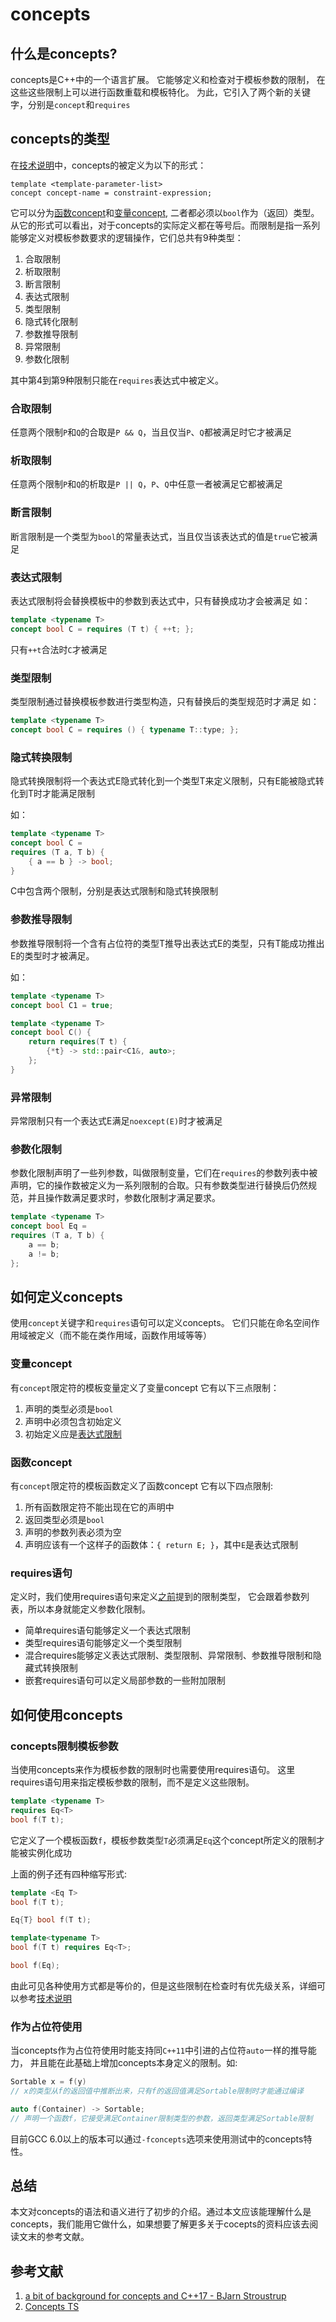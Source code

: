 # concepts

## 什么是concepts?

concepts是C++中的一个语言扩展。
它能够定义和检查对于模板参数的限制，
在这些这些限制上可以进行函数重载和模板特化。
为此，它引入了两个新的关键字，分别是`concept`和`requires`

## concepts的类型

在[技术说明](http://www.open-std.org/jtc1/sc22/wg21/docs/papers/2015/n4549.pdf)中，concepts的被定义为以下的形式：

    template <template-parameter-list>
    concept concept-name = constraint-expression;

它可以分为[函数concept](#变量concept)和[变量concept](#变量concept), 二者都必须以`bool`作为（返回）类型。从它的形式可以看出，对于concepts的实际定义都在等号后。而限制是指一系列能够定义对模板参数要求的逻辑操作，它们总共有9种类型：

1. 合取限制
2. 析取限制
3. 断言限制
4. 表达式限制
5. 类型限制
6. 隐式转化限制
7. 参数推导限制
8. 异常限制
9. 参数化限制

其中第4到第9种限制只能在`requires`表达式中被定义。

### 合取限制

任意两个限制`P`和`Q`的合取是`P && Q`，当且仅当`P`、`Q`都被满足时它才被满足

### 析取限制

任意两个限制`P`和`Q`的析取是`P || Q`，`P`、`Q`中任意一者被满足它都被满足

### 断言限制

断言限制是一个类型为`bool`的常量表达式，当且仅当该表达式的值是`true`它被满足

### 表达式限制

表达式限制将会替换模板中的参数到表达式中，只有替换成功才会被满足
如：

```cpp
template <typename T>
concept bool C = requires (T t) { ++t; };
```

只有`++t`合法时`C`才被满足

### 类型限制

类型限制通过替换模板参数进行类型构造，只有替换后的类型规范时才满足
如：

```cpp
template <typename T>
concept bool C = requires () { typename T::type; };
```

### 隐式转换限制

隐式转换限制将一个表达式E隐式转化到一个类型T来定义限制，只有E能被隐式转化到T时才能满足限制

如：

```cpp
template <typename T>
concept bool C =
requires (T a, T b) {
    { a == b } -> bool;
}
```

C中包含两个限制，分别是表达式限制和隐式转换限制

### 参数推导限制

参数推导限制将一个含有占位符的类型T推导出表达式E的类型，只有T能成功推出E的类型时才被满足。

如：

```cpp
template <typename T>
concept bool C1 = true;

template <typename T>
concept bool C() {
    return requires(T t) {
        {*t} -> std::pair<C1&, auto>;
    };
}
```

### 异常限制

异常限制只有一个表达式E满足`noexcept(E)`时才被满足

### 参数化限制

参数化限制声明了一些列参数，叫做限制变量，它们在`requires`的参数列表中被声明，它的操作数被定义为一系列限制的合取。只有参数类型进行替换后仍然规范，并且操作数满足要求时，参数化限制才满足要求。

```cpp
template <typename T>
concept bool Eq =
requires (T a, T b) { 
    a == b;
    a != b;
};
```

## 如何定义concepts

使用`concept`关键字和`requires`语句可以定义concepts。
它们只能在命名空间作用域被定义（而不能在类作用域，函数作用域等等）

### 变量concept

有`concept`限定符的模板变量定义了变量concept
它有以下三点限制：

1. 声明的类型必须是`bool`
2. 声明中必须包含初始定义
3. 初始定义应是[表达式限制](#concepts的类型)

### 函数concept

有`concept`限定符的模板函数定义了函数concept
它有以下四点限制:

1. 所有函数限定符不能出现在它的声明中
2. 返回类型必须是`bool`
3. 声明的参数列表必须为空
4. 声明应该有一个这样子的函数体：`{ return E; }`，其中`E`是表达式限制

### requires语句

定义时，我们使用requires语句来定义[之前](#concepts的类型)提到的限制类型，
它会跟着参数列表，所以本身就能定义参数化限制。

* 简单requires语句能够定义一个表达式限制
* 类型requires语句能够定义一个类型限制
* 混合requires能够定义表达式限制、类型限制、异常限制、参数推导限制和隐藏式转换限制
* 嵌套requires语句可以定义局部参数的一些附加限制

## 如何使用concepts


### concepts限制模板参数

当使用concepts来作为模板参数的限制时也需要使用requires语句。
这里requires语句用来指定模板参数的限制，而不是定义这些限制。

```cpp
template <typename T>
requires Eq<T>
bool f(T t);
```

它定义了一个模板函数`f`，模板参数类型`T`必须满足`Eq`这个concept所定义的限制才能被实例化成功

上面的例子还有四种缩写形式:

```cpp
template <Eq T>
bool f(T t);

Eq{T} bool f(T t);

template<typename T>
bool f(T t) requires Eq<T>;

bool f(Eq);
```

由此可见各种使用方式都是等价的，但是这些限制在检查时有优先级关系，详细可以参考[技术说明](http://www.open-std.org/jtc1/sc22/wg21/docs/papers/2015/n4549.pdf)

### 作为占位符使用

当concepts作为占位符使用时能支持同`C++11`中引进的占位符`auto`一样的推导能力，
并且能在此基础上增加concepts本身定义的限制。如:

```cpp
Sortable x = f(y)
// x的类型从f的返回值中推断出来，只有f的返回值满足Sortable限制时才能通过编译

auto f(Container) -> Sortable;
// 声明一个函数f，它接受满足Container限制类型的参数，返回类型满足Sortable限制
```


目前GCC 6.0以上的版本可以通过`-fconcepts`选项来使用测试中的concepts特性。

## 总结

本文对concepts的语法和语义进行了初步的介绍。通过本文应该能理解什么是concepts，我们能用它做什么，如果想要了解更多关于cocepts的资料应该去阅读文末的参考文献。

## 参考文献

1. [a bit of background for concepts and C++17 - BJarn Stroustrup](https://isocpp.org/blog/2016/02/a-bit-of-background-for-concepts-and-cpp17-bjarne-stroustrup)
2. [Concepts TS](http://www.open-std.org/jtc1/sc22/wg21/docs/papers/2015/n4549.pdf)


